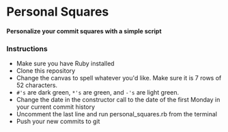 # Personal Squares
#### Personalize your commit squares with a simple script

### Instructions
* Make sure you have Ruby installed
* Clone this repository
* Change the canvas to spell whatever you'd like.  Make sure it is 7 rows of 52 characters.
* `#'s` are dark green, `*'s` are green, and `-'s` are light green.
* Change the date in the constructor call to the date of the first Monday in your current commit history
* Uncomment the last line and run personal_squares.rb from the terminal
* Push your new commits to git

